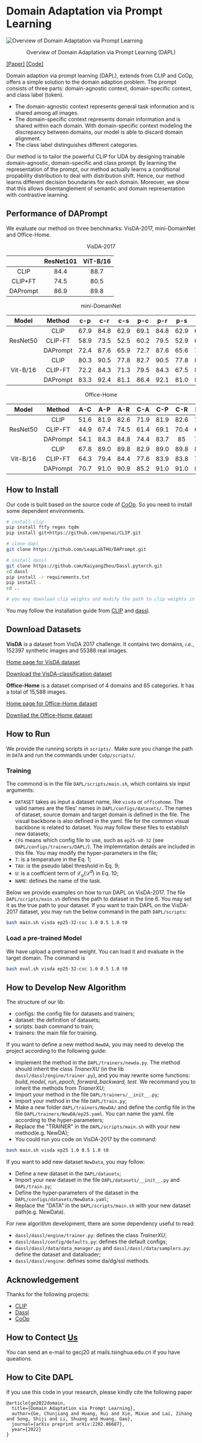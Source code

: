 # Domain Adaptation via Prompt Learning

![Overview of Domain Adaptation via Prompt Learning](./assets/fig3.png)
<div align="center">Overview of Domain Adaptation via Prompt Learning (DAPL)</div>

[[Paper]](https://arxiv.org/abs/2202.06687) [[Code]](https://github.com/LeapLabTHU/DAPrompt)

Domain adaption via prompt learning (DAPL), extends from CLIP and CoOp, offers a simple solution to the domain adaption problem. The prompt consists of three parts: domain-agnostic context, domain-specific context, and class label (token). 
- The domain-agnostic context represents general task information and is shared among all images. 
- The domain-specific context represents domain information and is shared within each domain. With domain-specific context modeling the discrepancy between domains, our model is able to discard domain alignment. 
- The class label distinguishes different categories.

Our method is to tailor the powerful CLIP for UDA by designing trainable domain-agnostic, domain-specific and class prompt. By learning the representation of the prompt, our method actually learns a conditional propability distribution to deal with distribution shift. Hence, our method learns different decision boundaries for each domain. Moreover, we show that this allows disentanglement of semantic and domain representation with contrastive learning. 


## Performance of DAPrompt

We evaluate our method on three benchmarks: VisDA-2017, mini-DomainNet and Office-Home.

<div align="center">VisDA-2017</div>

|         | ResNet101 | ViT-B/16 |
|:-------:|:---------:|:--------:|
|   CLIP  |    84.4   |   88.7   |
| CLIP+FT |    74.5   |   80.5   |
|   DAPrompt   |    86.9   |   89.8   |



<div align="center">mini-DomainNet</div>

|    Model    |  Method |  c-p  |  c-r  |  c-s  |  p-c  |  p-r  |  p-s |  r-c  |  r-p  |  r-s  |  s-c  |  s-p  |  s-r  |  Avg |
|:-----------:|:-------:|:-----:|:-----:|:-----:|:-----:|:-----:|:----:|:-----:|:-----:|:-----:|:-----:|:-----:|:-----:|:----:|
|             |   CLIP  |  67.9 |  84.8 |  62.9 |  69.1 |  84.8 | 62.9 |  69.2 |  67.9 |  62.9 |  69.1 |  67.9 |  84.8 | 71.2 |
|   ResNet50  | CLIP-FT |  58.9 |  73.5 |  52.5 |  60.2 |  79.5 | 52.9 |  62.9 |  65.7 |  55.7 |  61.9 |  51.8 |  72.9 | 62.4 |
|             |   DAPrompt   |  72.4 |  87.6 |  65.9 |  72.7 |  87.6 | 65.6 |  73.2 |  72.4 |  66.2 |  73.8 |  72.9 |  87.8 | 74.8 |
|             |   CLIP  |  80.3 |  90.5 |  77.8 |  82.7 |  90.5 | 77.8 |  82.7 |  80.3 |  77.8 |  82.7 |  80.3 |  90.5 | 82.8 |
|   Vit-B/16  | CLIP-FT |  72.2 |  84.3 |  71.3 |  79.5 |  84.3 | 67.5 |  80.3 |  76.5 |  75.9 |  80.2 |  70.0 |  83.7 | 77.1 |
|             |   DAPrompt   |  83.3 |  92.4 |  81.1 |  86.4 |  92.1 | 81.0 |  86.7 |  83.3 |  80.8 |  86.8 |  83.5 |  91.9 | 85.8 |

<div align="center">Office-Home</div>

|    Model    |  Method | A-C | A-P | A-R |  C-A  |  C-P  |  C-R | P-A | P-C | P-R | R-A | R-C |  R-P  |  Avg |
|:-----------:|:-------:|:-----:|:-----:|:-----:|:-----:|:-----:|:----:|:-----:|:-----:|:-----:|:-----:|:-----:|:-----:|:----:|
|             |   CLIP  | 51.6 | 81.9 |  82.6 | 71.9 | 81.9 | 82.6 | 71.9 |  51.6 |  82.6 | 71.9 |  51.6 | 81.9 |  72  |
|   ResNet50  | CLIP-FT |  44.9 |  67.4 |  74.5 |  61.4 |  69.1 | 70.4 |  61.0 |  45.4 |  77.6 |  70.5 |  49.0 |  81.4 | 64.4 |
|             |   DAPrompt   |  54.1 |  84.3 |  84.8 |  74.4 |  83.7 |  85  |  74.5 |  54.6 |  84.8 |  75.2 |  54.7 |  83.8 | 74.5 |
|             |   CLIP  |  67.8 |  89.0 |  89.8 |  82.9 |  89.0 | 89.8 |  82.9 |  67.8 |  89.8 |  82.9 |  67.8 |  89.0 | 82.4 |
|   Vit-B/16  | CLIP-FT |  64.3 |  79.4 |  84.4 |  77.6 |  83.9 | 83.8 |  73.5 |  66.8 |  86.3 |  79.0 |  67.0 |  88.7 | 77.9 |
|             |   DAPrompt   |  70.7 |  91.0 |  90.9 |  85.2 |  91.0 | 91.0 |  85.1 |  70.7 |  90.9 |  85.3 |  70.4 |  91.4 | 84.4 |

## How to Install

Our code is built based on the source code of [CoOp](https://github.com/KaiyangZhou/CoOp). So you need to install some dependent environments. 

```bash
# install clip
pip install ftfy regex tqdm
pip install git+https://github.com/openai/CLIP.git

# clone dapl
git clone https://github.com/LeapLabTHU/DAPrompt.git

# install dassl
git clone https://github.com/KaiyangZhou/Dassl.pytorch.git
cd dassl
pip install -r requirements.txt
pip install .
cd ..

# you may download clip weights and modify the path to clip weights in clip file, or it could be downloaded automatically
```
You may follow the installation guide from [CLIP](https://github.com/KaiyangZhou/CoOp) and [dassl](https://github.com/KaiyangZhou/Dassl.pytorch).

## Download Datasets

**VisDA** is a dataset from VisDA 2017 challenge. It contains two domains, *i.e.*, 152397 synthetic images and 55388 real images.

[Home page for VisDA dataset](http://ai.bu.edu/visda-2017/)

[Download the VisDA-classification dataset](http://ai.bu.edu/visda-2017/#download)

**Office-Home** is a dataset comprised of 4 domains and 65 categories. It has a total of  15,588 images. 

[Home page for Office-Home dataset](https://www.hemanthdv.org/officeHomeDataset.html)

[Downliad the Office-Home dataset](https://drive.google.com/file/d/0B81rNlvomiwed0V1YUxQdC1uOTg/view?resourcekey=0-2SNWq0CDAuWOBRRBL7ZZsw)

## How to Run

We provide the running scripts in `scripts/`. Make sure you change the path in `DATA` and run the commands under `CoOp/scripts/`.

### Training
The commond is in the file `DAPL/scripts/main.sh`, which contains six input arguments:
- `DATASET` takes as input a dataset name, like `visda` or `officehome`. The valid names are the files' names in `DAPL/configs/datasets/`. The names of dataset, source domain and target domain is defined in the file. The visual backbone is also defined in the yaml. file for the common visual backbone is related to dataset. You may follow these files to establish new datasets;
- `CFG` means which config file to use, such as `ep25-v0-32` (see `DAPL/configs/trainers/DAPL/`). The implemntation details are included in this file. You may modify the hyper-parameters in the file;
- `T`: is a temperature in the Eq. 1;
- `TAU`: is the pseudo label threshold in Eq. 9;
- `U`: is a coeffcient term of $\mathcal{L}_u(\mathcal{D}^d)$ in Eq. 10;
- `NAME`: defines the name of the task. 

Below we provide examples on how to run DAPL on VisDA-2017. The file `DAPL/scripts/main.sh` defines the path to dataset in the line 6. You may set it as the true path to your dataset. If you want to train DAPL on the VisDA-2017 dataset, you may run the below command in the path `DAPL/scripts`:
```bash
bash main.sh visda ep25-32-csc 1.0 0.5 1.0 t0
```

### Load a pre-trained Model
We have upload a pretrained weight. You can load it and evaluate in the target domain. The command is 
```bash
bash eval.sh visda ep25-32-csc 1.0 0.5 1.0 t0
```

## How to Develop New Algorithm

The structure of our lib:
- configs: the config file for datasets and trainers;
- dataset: the definition of datasets;
- scripts: bash command to train;
- trainers: the main file for training.

If you want to define a new method `NewDA`, you may need to develop the project according to the following guide:
- Implement the method in the `DAPL/trainers/newda.py`. The method should inherit the class *TrianerXU* (in the lib `dassl/dassl/engine/trainer.py`), and you may rewrite some functions: *build_model, run_epoch, forward_backward, test*. We recommand you to inherit the methods from *TrianerXU*;
- Import your method in the file `DAPL/trainers/__init__.py`; 
- Import your method in the file `DAPL/train.py`;
- Make a new folder `DAPL/trainers/NewDA/` and define the config file in the file `DAPL/trainers/NewDA/ep25.yaml`. You can name the yaml. file according to the hyper-parameters;
- Replace the "TRAINER" in the `DAPL/scripts/main.sh` with your new method(e.g. NewDA);
- You could run you code on VisDA-2017 by the command: 
```bash
bash main.sh visda ep25 1.0 0.5 1.0 t0
```

If you want to add new dataset `NewData`, you may follow:
- Define a new dataset in the `DAPL/datasets`;
- Import your new dataset in the file `DAPL/datasets/__init__.py` and `DAPL/train.py`;
- Define the hyper-parameters of the dataset in the `DAPL/configs/datasets/NewData.yaml`;
- Replace the "DATA" in the `DAPL/scripts/main.sh` with your new dataset path(e.g. NewData). 

For new algorithm development, there are some dependency useful to read:
- `dassl/dassl/engine/trainer.py`: defines the class *TrainerXU*;
- `dassl/dassl/config/defaults.py`: defines the default configs;
- `dassl/dassl/data/data_manager.py` and `dassl/dassl/data/samplers.py`: define the dataset and dataloader;
- `dassl/dassl/engine`: defines some da/dg/ssl methods. 

## Acknowledgement
Thanks for the following projects:
- [CLIP](https://github.com/openai/CLIP)
- [Dassl](https://github.com/KaiyangZhou/Dassl.pytorch)
- [CoOp](https://github.com/KaiyangZhou/CoOp)

## How to Contect [Us](https://john-ge.github.io/)
You can send an e-mail to gecj20 at mails.tsinghua.edu.cn if you have queations. 

## How to Cite DAPL
If you use this code in your research, please kindly cite the following paper

```text
@article{ge2022domain,
  title={Domain Adaptation via Prompt Learning},
  author={Ge, Chunjiang and Huang, Rui and Xie, Mixue and Lai, Zihang and Song, Shiji and Li, Shuang and Huang, Gao},
  journal={arXiv preprint arXiv:2202.06687},
  year={2022}
}
```
